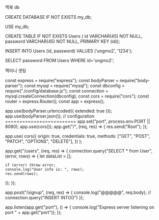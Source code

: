 

맥북 db 

CREATE DATABASE IF NOT EXISTS my_db;

USE my_db;

CREATE TABLE IF NOT EXISTS Users (
id VARCHAR(45) NOT NULL,
password VARCHAR(45) NOT NULL,
PRIMARY KEY (id));

INSERT INTO Users (id, password) VALUES ('ungmo2', '1234');

SELECT password FROM Users WHERE id='ungmo2';

맥미니 셋팅

const express = require("express");
const bodyParser = require("body-parser");
const mysql = require("mysql");
const dbconfig = require("./config/database.js");
const connection = mysql.createConnection(dbconfig);
const cors = require("cors");
const router = express.Router();
const app = express();

app.use(bodyParser.urlencoded({ extended: true }));
app.use(bodyParser.json());
// configuration =========================
app.set("port", process.env.PORT || 8080);
app.use(cors());
app.get("/", (req, res) => {
  res.send("Root");
});

app.use(
  cors({
    origin: true,
    credentials: true,
    methods: ["GET", "POST", "PATCH", "OPTIONS", "DELETE"],
  })
);

app.get("/users", (req, res) => {
  connection.query("SELECT * from User", (error, rows) => {
    let dataList = [];

    if (error) throw error;
    console.log("User info is: ", rows);
    res.send(rows);
  });
});

app.post("/signup", (req, res) => {
  console.log("@@@@@", req.body);
  // connection.query("INSERT INTO()")
});

app.listen(app.get("port"), () => {
  console.log("Express server listening on port " + app.get("port"));
});

